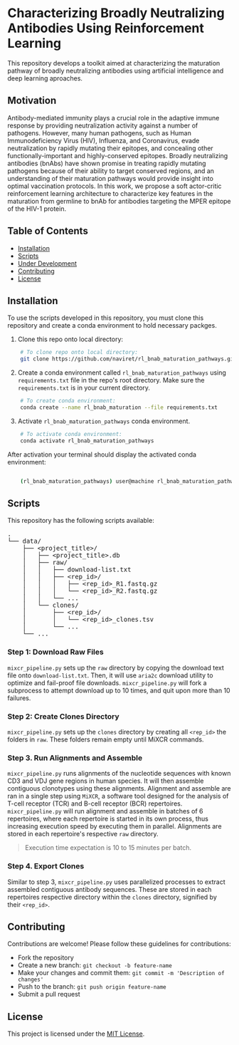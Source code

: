 # Characterizing Broadly Neutralizing Antibodies Using Reinforcement Learning

This repository develops a toolkit aimed at characterizing the maturation pathway of broadly neutralizing antibodies using artificial intelligence and deep learning aproaches.

## Motivation

Antibody-mediated immunity plays a crucial role in the adaptive immune response by providing neutralization activity against a number of pathogens. However, many human pathogens, such as Human Immunodeficiency Virus (HIV), Influenza, and Coronavirus, evade neutralization by rapidly mutating their epitopes, and concealing other functionally-important and highly-conserved epitopes. Broadly neutralizing antibodies (bnAbs) have shown promise in treating rapidly mutating pathogens because of their ability to target conserved regions, and an understanding of their maturation pathways would provide insight into optimal vaccination protocols. In this work, we propose a soft actor-critic reinforcement learning architecture to characterize key features in the maturation from germline to bnAb for antibodies targeting the MPER epitope of the HIV-1 protein.

## Table of Contents

- [Installation](#installation)
- [Scripts](#workflow)
- [Under Development](#underdevelopment)
- [Contributing](#contributing)
- [License](#license)

## Installation

To use the scripts developed in this repository, you must clone this repository and create a conda environment to hold necessary packges.

1.  Clone this repo onto local directory:

```Bash
    # To clone repo onto local directory:
    git clone https://github.com/naviret/rl_bnab_maturation_pathways.git
```

2. Create a conda environment called `rl_bnab_maturation_pathways` using `requirements.txt` file in the repo's root directory. Make sure the `requirements.txt` is in your current directory.

```Bash
    # To create conda environment:
    conda create --name rl_bnab_maturation --file requirements.txt
```

3. Activate `rl_bnab_maturation_pathways` conda environment.

```Bash
    # To activate conda environment:
    conda activate rl_bnab_maturation_pathways
```

After activation your terminal should display the activated conda environment:

```Bash

    (rl_bnab_maturation_pathways) user@machine rl_bnab_maturation_pathways $

```

## Scripts

This repository has the following scripts available:

<pre>
.
└── data/
    ├── &ltproject_title&gt/
    │   ├── &ltproject_title>.db
    │   ├── raw/
    │   │   ├── download-list.txt
    │   │   ├── &ltrep_id&gt/
    │   │   │   ├── &ltrep_id&gt_R1.fastq.gz
    │   │   │   └── &ltrep_id&gt_R2.fastq.gz
    │   │   └── ... 
    │   └── clones/
    │       ├── &ltrep_id&gt/
    │       │   └── &ltrep_id&gt_clones.tsv
    │       └── ...
    └── ...
</pre>

### Step 1: Download Raw Files

`mixcr_pipeline.py` sets up the `raw` directory by copying the download text file onto `download-list.txt`. Then, it will use `aria2c` download utility to optimize and fail-proof file downloads. `mixcr_pipeline.py` will fork a subprocess to attempt download up to 10 times, and quit upon more than 10 failures.

### Step 2: Create Clones Directory

`mixcr_pipeline.py` sets up the `clones` directory by creating all `<rep_id>` the folders in `raw`. These folders remain empty until MiXCR commands.

### Step 3. Run Alignments and Assemble

`mixcr_pipeline.py` runs alignments of the nucleotide sequences with known CD3 and VDJ gene regions in human species. It will then assemble contiguous clonotypes using these alignments. Alignment and assemble are ran in a single step using `MiXCR`, a software tool designed for the analysis of T-cell receptor (TCR) and B-cell receptor (BCR) repertoires. `mixcr_pipeline.py` will run alignment and assemble in batches of 6 repertoires, where each repertoire is started in its own process, thus increasing execution speed by executing them in parallel. Alignments are stored in each repertoire's respective `raw` directory.

> Execution time expectation is 10 to 15 minutes per batch.

### Step 4. Export Clones

Similar to step 3, `mixcr_pipeline.py` uses parallelized processes to extract assembled contiguous antibody sequences. These are stored in each repertoires respective directory within the `clones` directory, signified by their `<rep_id>`.

## Contributing

Contributions are welcome! Please follow these guidelines for contributions:

- Fork the repository
- Create a new branch: `git checkout -b feature-name`
- Make your changes and commit them: `git commit -m 'Description of changes'`
- Push to the branch: `git push origin feature-name`
- Submit a pull request

## License

This project is licensed under the [MIT License](LICENSE).

